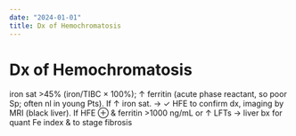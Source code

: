 ```yaml
---
date: "2024-01-01"
title: Dx of Hemochromatosis
---
```


# Dx of Hemochromatosis

iron sat >45% (iron/TIBC × 100%); ↑ ferritin (acute phase reactant, so poor Sp; often nl in young Pts). If ↑ iron sat. → ✓ HFE to confirm dx, imaging by MRI (black liver). If HFE ⊕ & ferritin >1000 ng/mL or ↑ LFTs → liver bx for quant Fe index & to stage fibrosis
